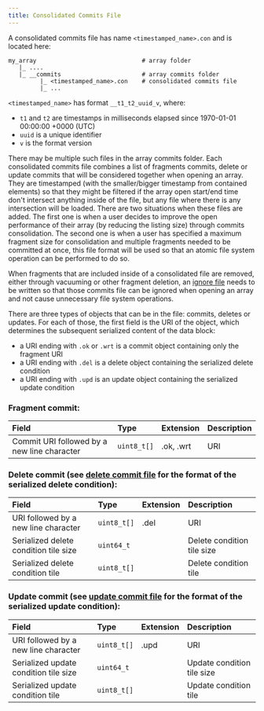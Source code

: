 ```yaml
---
title: Consolidated Commits File
---
```


A consolidated commits file has name `<timestamped_name>.con` and is located here:

```
my_array                              # array folder
   |_ ....
   |_ __commits                       # array commits folder
         |_ <timestamped_name>.con    # consolidated commits file
         |_ ...
```

`<timestamped_name>` has format `__t1_t2_uuid_v`, where:

* `t1` and `t2` are timestamps in milliseconds elapsed since 1970-01-01 00:00:00 +0000 (UTC)
* `uuid` is a unique identifier
* `v` is the format version

There may be multiple such files in the array commits folder. Each consolidated commits file combines a list of fragments commits, delete or update commits that will be considered together when opening an array. They are timestamped (with the smaller/bigger timestamp from contained elements) so that they might be filtered if the array open start/end time don't intersect anything inside of the file, but any file where there is any intersection will be loaded. There are two situations when these files are added. The first one is when a user decides to improve the open performance of their array (by reducing the listing size) through commits consolidation. The second one is when a user has specified a maximum fragment size for consolidation and multiple fragments needed to be committed at once, this file format will be used so that an atomic file system operation can be performed to do so.

When fragments that are included inside of a consolidated file are removed, either through vacuuming or other fragment deletion, an [ignore file](./ignore_file.md) needs to be written so that those commits file can be ignored when opening an array and not cause unnecessary file system operations.

There are three types of objects that can be in the file: commits, deletes or updates. For each of those, the first field is the URI of the object, which determines the subsequent serialized content of the data block:
- a URI ending with `.ok` or `.wrt` is a commit object containing only the fragment URI
- a URI ending with `.del` is a delete object containing the serialized delete condition
- a URI ending with `.upd` is an update object containing the serialized update condition

### Fragment commit:

| **Field** | **Type** | **Extension** | **Description** |
| :--- | :--- | :--- | :--- |
| Commit URI followed by a new line character | `uint8_t[]` | .ok, .wrt | URI |

### Delete commit (see [delete commit file](./delete_commit_file.md) for the format of the serialized delete condition):

| **Field** | **Type** | **Extension** | **Description** |
| :--- | :--- | :--- | :--- |
| URI followed by a new line character | `uint8_t[]` | .del | URI |
| Serialized delete condition tile size | `uint64_t` | | Delete condition tile size |
| Serialized delete condition tile | `uint8_t[]` | | Delete condition tile |

### Update commit (see [update commit file](./update_commit_file.md) for the format of the serialized update condition):

| **Field** | **Type** | **Extension** | **Description** |
| :--- | :--- | :--- | :--- |
| URI followed by a new line character | `uint8_t[]` | .upd | URI |
| Serialized update condition tile size | `uint64_t` | | Update condition tile size |
| Serialized update condition tile | `uint8_t[]` | | Update condition tile |
